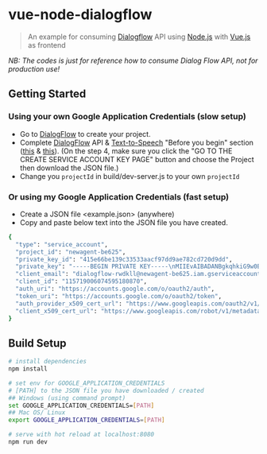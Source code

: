 # vue-node-dialogflow

> An example for consuming [Dialogflow][df] API using [Node.js][nodejs] with [Vue.js][vue] as frontend

*NB: The codes is just for reference how to consume Dialog Flow API, not for production use!*

## Getting Started
### Using your own Google Application Credentials (slow setup)
- Go to [DialogFlow][dfweb] to create your project.
- Complete [DialogFlow][df] API & [Text-to-Speech][tts] "Before you begin" section ([this][t1] & [this][t2]). (On the step 4, make sure you click the "GO TO THE CREATE SERVICE ACCOUNT KEY PAGE" button and choose the Project then download the JSON file.)
- Change you `projectId` in build/dev-server.js to your own `projectId`
### Or using my Google Application Credentials (fast setup)
- Create a JSON file <example.json> (anywhere)
- Copy and paste below text into the JSON file you have created.

``` bash
{
  "type": "service_account",
  "project_id": "newagent-be625",
  "private_key_id": "415e66be139c33533aacf97dd9ae782cd720d9dd",
  "private_key": "-----BEGIN PRIVATE KEY-----\nMIIEvAIBADANBgkqhkiG9w0BAQEFAASCBKYwggSiAgEAAoIBAQCiLBnwKE7BxO0H\n60TqzzW0CTTh+tPe6V5yuRZNTXyaePTih/2x/XnJBIEnnUPH01/hyGoFvO6IJ/92\nc5A7AvxmD6cKp6avFs/4pJ7Gi2WZKq4zq8ZWGQ5zHVW/+vOVRLtaA8+uOPKFKA2A\n3776n6+SnP3WhQFOQKSur+cVVphZYwkQRpDq6Tmxq6Z6dJ3n6cB+w33zAehen/Ge\niiZ7sTioJjf7kHrvAHSW7Ijqm6fuqvknhMAwcjYfO1JGmJG+bAUmVjjPEn4PFN76\nxxB4o3sxw1+Z31JDSCV3lgxoKkG/6UaEiQ9o5wxuKYroBsljRB5uIW7JfOS/eZuG\n59m9pOIPAgMBAAECggEAGNRLvFtPg5dU+ytoR9Ml08S9FgRDQBPW5BW2dmtwsm3m\ngHB1xTSb2s0XwSrw371bJsR6hxpgIvSMxmP3JzHT1wR6fMUiXhhOCzGZJajeC09f\nkIWyPihj7/gD0vrnJGl7jdKbj38kkoKJXrvjD5g3V2k17Aw9IPAAxsYjyT6S4Mxs\nfwO1hlZIbAOXrOa1UeT9SSbyNTwfNFBom/p2CAVG3zq8lmf4RsqQ4BNUSWpkzogL\n8EWbjTCRZ4RbBrUIRkSYLAkOWuovKomMqqaMk/ka3x/7AqANldXcbaV9y3eWyeYL\nEaNvPHZ2XZeFxtAdx8zhzyLmSl3AErqPVTUuOzeKoQKBgQDS1s+XYglXJX1/oSyx\nF2OpyfGFF9fS9X9504oaWBFGfiTbDysUQlNMNVl/bpaULh0d41xUyrlR1bhcszOj\nqH7gQ37wUBzidAcR92zBU8EhIXU52TSVxYMsXJer7JpP+huMDtFBjBDXElwoDCmT\nMu3B7hjuxR7zA8juLQc8Sh/SRwKBgQDE6K8+RCWRW1j4jhvvP5nBO7p3F1D0YqgF\nlfTSQ0dkZkcR4qLEv3vS2Ced890eI1HWXAzEhTPZuPWnLANXoFbPCx7dCOvcFbQQ\nxW01adQ/N8ctzKGL0Jl945S3GenLqz+lV825JgQ2lPRwA98isuW0axgg+TDtfFmf\n1cG1EP5N+QKBgGYCAFYh3JsJTHrfpBvaUSHozq2yJ32twYtTydGNIm6UwYgrApC+\ntkZ82VxKSRhQZ036nsV3f8oUOSrAmQ9pilk+zr++QvtdX75Vk4zF1P8OjQT8DfEY\nqqpf8hIAW3iubX2J/bxU5CDqhSPrHoJVdasKY43CWYMCJcj2iDWnN1YpAoGAGyMW\nQ7aQlt/H+zlakDZrsj3RDOiht4yBK4PnIbMz+5o84TIizIq3Pe+cRiB9sNGdTbWR\n7OOOqcrb0BY4v7LRQ+d8cWnxV3uGPWl4C4xyO+QsBxvUh7hP7xGWRUXE+tS3CMp5\nB7M9kWgl5+ogrl+JWLwJr0GohJJGp8iF0bZt1cECgYAqEfkO8wGrBuPd6cQ5AlSw\n2aaqHAAwArAzZzcN8LeyVRgYzFsYcJnLpkTWWkMthj5xacsxTKNZYCjma9Gyv6pR\nvCB0BkWHTAxnEf2CCLZXMj14Gewd4O66gDdb8ckD8fIsVr+qfsMtbPqVhrUYKKLa\nVz8zwyIl28LAb3uKzR77wg==\n-----END PRIVATE KEY-----\n",
  "client_email": "dialogflow-rwdkll@newagent-be625.iam.gserviceaccount.com",
  "client_id": "115719006074595180870",
  "auth_uri": "https://accounts.google.com/o/oauth2/auth",
  "token_uri": "https://accounts.google.com/o/oauth2/token",
  "auth_provider_x509_cert_url": "https://www.googleapis.com/oauth2/v1/certs",
  "client_x509_cert_url": "https://www.googleapis.com/robot/v1/metadata/x509/dialogflow-rwdkll%40newagent-be625.iam.gserviceaccount.com"
}

```

## Build Setup

``` bash
# install dependencies
npm install

# set env for GOOGLE_APPLICATION_CREDENTIALS
# [PATH] to the JSON file you have downloaded / created
## Windows (using command prompt)
set GOOGLE_APPLICATION_CREDENTIALS=[PATH]
## Mac OS/ Linux
export GOOGLE_APPLICATION_CREDENTIALS=[PATH]

# serve with hot reload at localhost:8080
npm run dev
```

[dfweb]: <https://dialogflow.com/>
[df]: <https://github.com/dialogflow/dialogflow-nodejs-client-v2>
[nodejs]: <https://nodejs.org>
[vue]: <https://vuejs.org/>
[tts]: <https://github.com/googleapis/nodejs-text-to-speech>
[t1]: <https://github.com/dialogflow/dialogflow-nodejs-client-v2#before-you-begin>
[t2]: <https://github.com/googleapis/nodejs-text-to-speech#before-you-begin>

